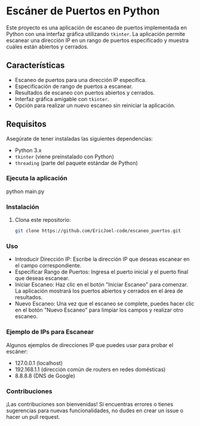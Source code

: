 # Escáner de Puertos en Python

Este proyecto es una aplicación de escaneo de puertos implementada en Python con una interfaz gráfica utilizando `tkinter`. La aplicación permite escanear una dirección IP en un rango de puertos especificado y muestra cuáles están abiertos y cerrados.

## Características

- Escaneo de puertos para una dirección IP específica.
- Especificación de rango de puertos a escanear.
- Resultados de escaneo con puertos abiertos y cerrados.
- Interfaz gráfica amigable con `tkinter`.
- Opción para realizar un nuevo escaneo sin reiniciar la aplicación.

## Requisitos

Asegúrate de tener instaladas las siguientes dependencias:

- Python 3.x
- `tkinter` (viene preinstalado con Python)
- `threading` (parte del paquete estándar de Python)

### Ejecuta la aplicación
python main.py

### Instalación

1. Clona este repositorio:

   ```bash
   git clone https://github.com/EricJoel-code/escaneo_puertos.git

### Uso

- Introducir Dirección IP: Escribe la dirección IP que deseas escanear en el campo correspondiente.
- Especificar Rango de Puertos: Ingresa el puerto inicial y el puerto final que deseas escanear.
- Iniciar Escaneo: Haz clic en el botón "Iniciar Escaneo" para comenzar. La aplicación mostrará los puertos abiertos y cerrados en el área de resultados.
- Nuevo Escaneo: Una vez que el escaneo se complete, puedes hacer clic en el botón "Nuevo Escaneo" para limpiar los campos y realizar otro escaneo.

### Ejemplo de IPs para Escanear
Algunos ejemplos de direcciones IP que puedes usar para probar el escáner:

- 127.0.0.1 (localhost)
- 192.168.1.1 (dirección común de routers en redes domésticas)
- 8.8.8.8 (DNS de Google)

### Contribuciones
¡Las contribuciones son bienvenidas! Si encuentras errores o tienes sugerencias para nuevas funcionalidades, no dudes en crear un issue o hacer un pull request.
